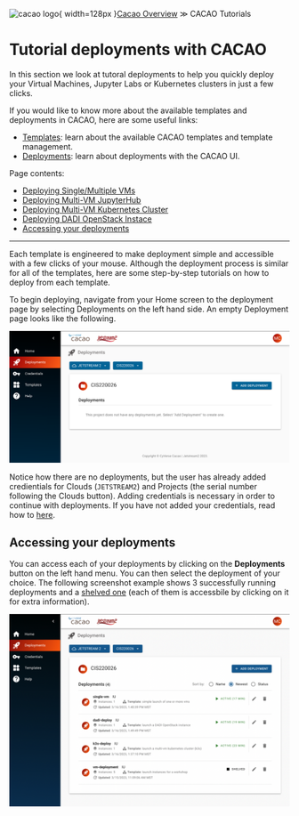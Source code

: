 ![cacao logo](images/cacao-logo.png){ width=128px }[Cacao Overview](overview.md) &gg; CACAO Tutorials

# Tutorial deployments with CACAO

In this section we look at tutoral deployments to help you quickly deploy your Virtual Machines, Jupyter Labs or Kubernetes clusters in just a few clicks.

If you would like to know more about the available templates and deployments in CACAO, here are some useful links:

- [Templates](templates.md): learn about the available CACAO templates and template management.
- [Deployments](deployments.md): learn about deployments with the CACAO UI.

Page contents:

- [Deploying Single/Multiple VMs](#deploying-singlemultiple-vms)
- [Deploying Multi-VM JupyterHub](#deploying-multi-vm-jupyterhub)
- [Deploying Multi-VM Kubernetes Cluster](#deploying-multi-vm-kubernetes-cluster)
- [Deploying DADI OpenStack Instace](#deploying-dadi-openstack-instace)
- [Accessing your deployments](#accessing-your-deployments)

---

Each template is engineered to make deployment simple and accessible with a few clicks of your mouse. Although the deployment process is similar for all of the templates, here are some step-by-step tutorials on how to deploy from each template.

To begin deploying, navigate from your Home screen to the deployment page by selecting Deployments on the left hand side. An empty Deployment page looks like the following.

![deployment screen](images/deployments/1_depl.png)

Notice how there are no deployments, but the user has already added credientials for Clouds (`JETSTREAM2`) and Projects (the serial number following the Clouds button). Adding credentials is necessary in order to continue with deployments. If you have not added your credentials, read how to [here](credentials.md).

## Accessing your deployments

You can access each of your deployments by clicking on the **Deployments** button on the left hand menu. You can then select the deployment of your choice. The following screenshot example shows 3 successfully running deployments and a [shelved one](https://docs.jetstream-cloud.org/general/instancemgt/#shelve-and-unshelve) (each of them is accessbile by clicking on it for extra information).

![depl screen run](images/deployments/4_general_run.png)